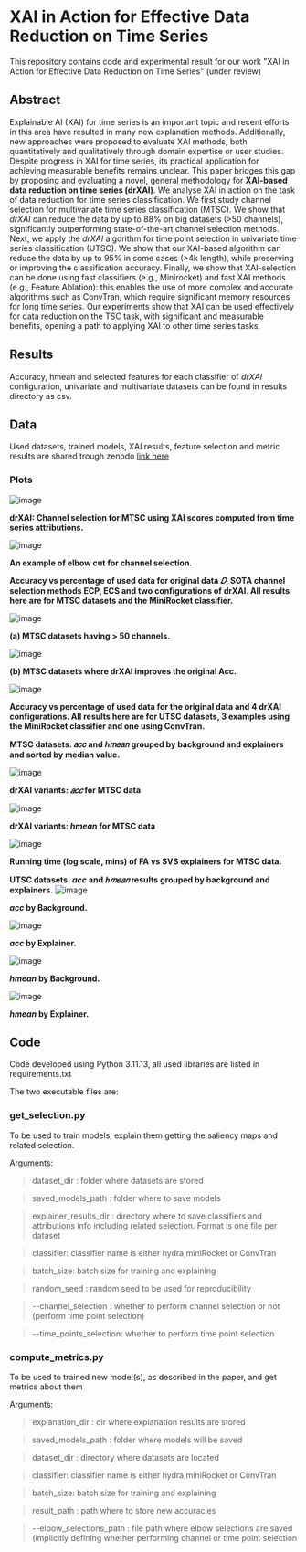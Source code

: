 # XAI in Action for Effective Data Reduction on Time Series

This repository contains code and experimental result for our work "XAI in Action for Effective Data Reduction on Time Series"
(under review) 

## Abstract 

Explainable AI (XAI) for time series is an important topic and recent efforts in this area have resulted in many new 
explanation methods. Additionally, new approaches were proposed to evaluate XAI methods, both quantitatively and 
qualitatively through domain expertise or user studies.
Despite progress in XAI for time series, its practical application for achieving measurable benefits remains unclear.
This paper bridges this gap by proposing and evaluating a novel, general methodology for
**XAI-based data reduction on time series (drXAI)**. We analyse XAI in action on the task of data reduction for time 
series classification. We first study channel selection for multivariate time series classification (MTSC). We show that
*drXAI* can reduce the data by up to 88\% on big datasets (>50 channels), significantly outperforming state-of-the-art
channel selection methods. Next, we apply the *drXAI* algorithm for time point selection in univariate time series 
classification (UTSC). We show that our XAI-based algorithm can reduce the data by up to 95\% in some cases (>4k length),
while preserving or improving the classification accuracy. Finally, we show that XAI-selection can be done using fast 
classifiers (e.g., Minirocket) and fast XAI methods (e.g., Feature Ablation): this enables the use of more complex and 
accurate algorithms such as ConvTran, which require significant memory resources for long time series.
Our experiments show that XAI can be used effectively for data reduction on the TSC task, with significant and 
measurable benefits, opening a path to applying XAI to other time series tasks.

## Results

Accuracy, hmean and selected features for each classifier of *drXAI* configuration, univariate and multivariate datasets 
can be found in results directory as csv.

## Data
Used datasets, trained models, XAI results, feature selection and metric results are shared trough zenodo
[link here](https://zenodo.org/records/16982285?preview=1&token=eyJhbGciOiJIUzUxMiJ9.eyJpZCI6IjRkMTdlZDdlLTM2ZjItNDY2Yy05OTRkLWZlOWZhOGU2ZWQ1MCIsImRhdGEiOnt9LCJyYW5kb20iOiJlMDg5ZTdhYjA5YWQwNmQ3NWFiMjRhZDllZTJjNTFjNSJ9.OlytUbb0ggcSjCiKQEOJlYbbH8rtH02bWPTEyGU3Hn5dX3sO_BE5wVRK7Xf-hJIviLYHYa6DfkJMJIw2IcFojQ)

### Plots 

![image](https://github.com/davide-serramazza/drXAI-CIKM2025/blob/main/plots/channel_selection_diagram.png)

**drXAI: Channel selection for MTSC using XAI scores computed from time series attributions.**

![image](https://github.com/davide-serramazza/drXAI-CIKM2025/blob/main/plots/elbow_cut.png)

**An example of elbow cut for channel selection.** <br>


**Accuracy vs percentage of used data for original data *𝐷*, SOTA channel selection methods ECP, ECS and two
configurations of drXAI. All results here are for MTSC datasets and the MiniRocket classifier.**

![image](https://github.com/davide-serramazza/drXAI-CIKM2025/blob/main/plots/miniRocket_accVSDataRed_bigDatasets.png)

**(a) MTSC datasets having > 50 channels.**

![image](https://github.com/davide-serramazza/drXAI-CIKM2025/blob/main/plots/miniRocket_accVSDataRed_BetterAccuracy.png)

**(b) MTSC datasets where drXAI improves the original Acc.**  <br>

![image](https://github.com/davide-serramazza/drXAI-CIKM2025/blob/main/plots/Univariate_accVSdataSaved.png) 

**Accuracy vs percentage of used data for the original data and 4 drXAI configurations. All results here are for UTSC 
datasets, 3 examples using the MiniRocket classifier and one using ConvTran.**  <br>


**MTSC datasets: 𝑎𝑐𝑐 and ℎ𝑚𝑒𝑎𝑛 grouped by background and explainers and sorted by median value.** 

![image](https://github.com/davide-serramazza/drXAI-CIKM2025/blob/main/plots/MTSC_cofigs_accs.png)

**drXAI variants: *𝑎𝑐𝑐* for MTSC data**

![image](https://github.com/davide-serramazza/drXAI-CIKM2025/blob/main/plots/MTSC_cofigs_hmean.png)

**drXAI variants: *hmean* for MTSC data**  <br>


![image](https://github.com/davide-serramazza/drXAI-CIKM2025/blob/main/plots/MTSC_background_runnning_time.png)

**Running time (log scale, mins) of FA vs SVS explainers for MTSC data.**  <br>



**UTSC datasets: *acc* and *ℎ𝑚𝑒𝑎𝑛* results grouped by background and explainers.**
![image](https://github.com/davide-serramazza/drXAI-CIKM2025/blob/main/plots/Uni_acc_backgrounds.png)

***acc* by Background.**

![image](https://github.com/davide-serramazza/drXAI-CIKM2025/blob/main/plots/Uni_acc_explainers.png)

***acc* by Explainer.**

![image](https://github.com/davide-serramazza/drXAI-CIKM2025/blob/main/plots/Uni_h_backgrounds.png)

***hmean* by Background.**

![image](https://github.com/davide-serramazza/drXAI-CIKM2025/blob/main/plots/Uni_h_explainers.png)

***hmean* by Explainer.**

## Code 

Code developed using Python 3.11.13, all used libraries are listed in requirements.txt

The two executable files are:

### get_selection.py
To be used to train models, explain them getting the saliency maps and related selection. <br>

Arguments:

> dataset_dir : folder where datasets are stored

> saved_models_path : folder where to save models

> explainer_results_dir : directory where to save classifiers and attributions info including related selection. Format is one file per dataset

> classifier: classifier name is either hydra,miniRocket or ConvTran

> batch_size: batch size for training and explaining

> random_seed : random seed to be used for reproducibility

> --channel_selection : whether to perform channel selection or not (perform time point selection)

> --time_points_selection: whether to perform time point selection

### compute_metrics.py
To be used to trained new model(s), as described in the paper, and get metrics about them

Arguments:

> explanation_dir : dir where explanation results are stored

> saved_models_path : folder where models will be saved

> dataset_dir : directory where datasets are located

> classifier: classifier name is either hydra,miniRocket or ConvTran

> batch_size: batch size for training and explaining

> result_path : path where to store new accuracies

> --elbow_selections_path : file path where elbow selections are saved (implicitly defining whether performing channel or time point selection
